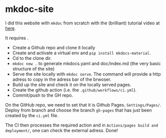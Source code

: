 # mkdoc-site

I did this website with `mkdoc` from scratch with the (brilliant) tutorial video at [here](https://www.youtube.com/watch?v=Q-YA_dA8C20).

It requires .
- Create a Github repo and clone it locally
- Create and activate a virtual env and `pip install mkdocs-material`.
- Cd to the clone dir.
- `mkdoc new .` to generate mkdocs.yaml and doc/index.md (the very basic structure of the site)
- Serve the site locally with `mkdoc serve`. The command will provide a http adress to copy in the adress bar of the brwoser.
- Build up the site and check it on the locally served pages.
- Create the github action (i.e. the `.github/workflows/ci.yml`).
- Commit/push to the GH repo.

On the GitHub repo, we need to set that it is Github Pages. `Settings/Pages/`. Deploy from branch and choose the branch `gh-pages` that has just been created by the `ci.yml` file.

The CI then processes the required action and in `Actions/pages build and deployment/`, one can check the external adress.  Done!
